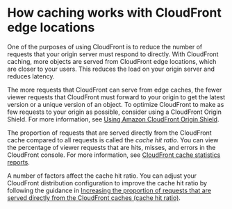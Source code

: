 # How caching works with CloudFront edge locations<a name="cache-hit-ratio-explained"></a>

One of the purposes of using CloudFront is to reduce the number of requests that your origin server must respond to directly\. With CloudFront caching, more objects are served from CloudFront edge locations, which are closer to your users\. This reduces the load on your origin server and reduces latency\.

The more requests that CloudFront can serve from edge caches, the fewer viewer requests that CloudFront must forward to your origin to get the latest version or a unique version of an object\. To optimize CloudFront to make as few requests to your origin as possible, consider using a CloudFront Origin Shield\. For more information, see [Using Amazon CloudFront Origin Shield](origin-shield.md)\.

The proportion of requests that are served directly from the CloudFront cache compared to all requests is called the *cache hit ratio*\. You can view the percentage of viewer requests that are hits, misses, and errors in the CloudFront console\. For more information, see [CloudFront cache statistics reports](cache-statistics.md)\.

A number of factors affect the cache hit ratio\. You can adjust your CloudFront distribution configuration to improve the cache hit ratio by following the guidance in [Increasing the proportion of requests that are served directly from the CloudFront caches \(cache hit ratio\)](cache-hit-ratio.md)\.